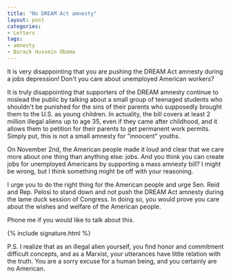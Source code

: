 ```yaml
---
title: "No DREAM Act amnesty"
layout: post
categories:
- Letters
tags:
- amnesty
- Barack Hussein Obama
---
```


It is very disappointing that you are pushing the DREAM Act amnesty during a jobs depression! Don't you care about unemployed American workers?

It is truly disappointing that supporters of the DREAM amnesty continue to mislead the public by talking about a small group of teenaged students who shouldn't be punished for the sins of their parents who supposedly brought them to the U.S. as young children. In actuality, the bill covers at least 2 million illegal aliens up to age 35, even if they came after childhood, and it allows them to petition for their parents to get permanent work permits. Simply put, this is not a small amnesty for "innocent" youths.

On November 2nd, the American people made it loud and clear that we care more about one thing than anything else: jobs. And you think you can create jobs for unemployed Americans by supporting a mass amnesty bill? I might be wrong, but I think something might be off with your reasoning.

I urge you to do the right thing for the American people and urge Sen. Reid and Rep. Pelosi to stand down and not push the DREAM Act amnesty during the lame duck session of Congress. In doing so, you would prove you care about the wishes and welfare of the American people.

Phone me if you would like to talk about this.

{% include signature.html %}

P.S. I realize that as an illegal alien yourself, you find honor and commitment difficult concepts, and as a Marxist, your utterances have little relation with the truth. You are a sorry excuse for a human being, and you certainly are no American.